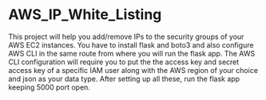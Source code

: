 # AWS_IP_White_Listing
This project will help you add/remove IPs to the security groups of your AWS EC2 instances. You have to install flask and boto3 and also configure AWS CLI in the same route from where you will run the flask app. The AWS CLI configuration will require you to put the the access key and secret access key of a specific IAM user along with the AWS region of your choice and json as your data type. After setting up all these, run the flask app keeping 5000 port open.   
